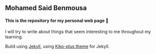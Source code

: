 ## Mohamed Said Benmousa

#### This is the repository for my personal web page :metal:

I will try to write about things that seem interesting to me throughout my learning.

Build using [Jekyll](https://jekyllrb.com), using [Kiko-plus theme](https://github.com/aweekj/kiko-now) for Jekyll.

